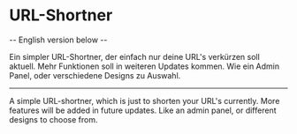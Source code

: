 # URL-Shortner
-- English version below --

Ein simpler URL-Shortner, der einfach nur deine URL's verkürzen soll aktuell. Mehr Funktionen soll in weiteren Updates kommen. Wie ein Admin Panel, oder verschiedene Designs zu Auswahl.

----

A simple URL-shortner, which is just to shorten your URL's currently. More features will be added in future updates. Like an admin panel, or different designs to choose from. 

